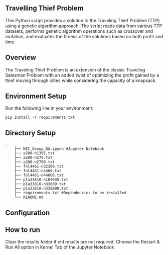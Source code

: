 ## Travelling Thief Problem

This Python script provides a solution to the Traveling Thief Problem (TTP) using a genetic algorithm approach. The script reads data from various TTP datasets, performs genetic algorithm operations such as crossover and mutation, and evaluates the fitness of the solutions based on both profit and time.

## Overview

The Traveling Thief Problem is an extension of the classic Traveling Salesman Problem with an added twist of optimizing the profit gained by a thief moving through cities while considering the capacity of a knapsack.

## Environment Setup
Run the following line in your environment:

    pip install -r requirements.txt
## Directory Setup
    .
        ├── NIC_Group_GA.ipynb #Jupyter Notebook
        ├── a280-n1395.txt   
        ├── a280-n279.txt
        ├── a280-n2790.txt
        ├── fnl4461-n22300.txt
        ├── fnl4461-n4460.txt
        ├── fnl4461-n44600.txt
        ├── pla33810-n169045.txt
        ├── pla33810-n33809.txt
        ├── pla33810-n338090.txt                 
        ├── requirements.txt #Dependencies to be installed
        └── README.md
## Configuration

## How to run
Clear the results folder if old results are not required. 
Choose the Restart & Run All option in Kernel Tab of the Jupyter Notebook
